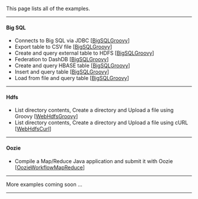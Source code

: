 This page lists all of the examples.

*********************************************************************

#### Big SQL

- Connects to Big SQL via JDBC [[BigSQLGroovy](./BigSQLGroovy/README.md)]
- Export table to CSV file [[BigSQLGroovy](./BigSQLGroovy/README.md)]
- Create and query external table to HDFS [[BigSQLGroovy](./BigSQLGroovy/README.md)]
- Federation to DashDB [[BigSQLGroovy](./BigSQLGroovy/README.md)]
- Create and query HBASE table [[BigSQLGroovy](./BigSQLGroovy/README.md)]
- Insert and query table [[BigSQLGroovy](./BigSQLGroovy/README.md)]
- Load from file and query table [[BigSQLGroovy](./BigSQLGroovy/README.md)]

*********************************************************************

#### Hdfs

- List directory contents, Create a directory and Upload a file using Groovy [[WebHdfsGroovy](./WebHdfsGroovy/README.md)]
- List directory contents, Create a directory and Upload a file using cURL [[WebHdfsCurl](./WebHdfsCurl/README.md)]

*********************************************************************
#### Oozie

- Compile a Map/Reduce Java application and submit it with Oozie [[OozieWorkflowMapReduce](./OozieWorkflowMapReduce/README.md)]

*********************************************************************

More examples coming soon ...

*********************************************************************
